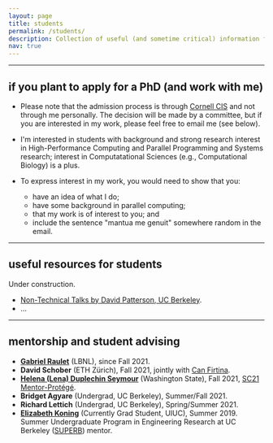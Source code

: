 ```yaml
---
layout: page
title: students
permalink: /students/
description: Collection of useful (and sometime critical) information for students.
nav: true
---
```

___

## if you plant to apply for a PhD (and work with me)

* Please note that the admission process is through [Cornell CIS](https://www.cs.cornell.edu/phd/admissions) and not through me personally. The decision will be made by a committee, but if you are interested in my work, please feel free to email me (see below).

* I'm interested in students with background and strong research interest in High-Performance Computing and Parallel Programming and Systems research; interest in Computatational Sciences (e.g., Computational Biology) is a plus.

* To express interest in my work, you would need to show that you:
  * have an idea of what I do;
  * have some background in parallel computing;
  * that my work is of interest to you; and
  * include the sentence "mantua me genuit" somewhere random in the email.

___

## useful resources for students

Under construction.

* [Non-Technical Talks by David Patterson, UC Berkeley](https://people.eecs.berkeley.edu/~pattrsn/talks/nontech.html).
* ...

___

## mentorship and student advising

* **[Gabriel Raulet](https://www.linkedin.com/in/gabriel-raulet-207b7b214)** (LBNL), since Fall 2021.
* **David Schober** (ETH Zürich), Fall 2021, jointly with [Can Firtina](https://ee.ethz.ch/the-department/people-a-z/person-detail.MjQ2MzEx.TGlzdC8zMjc5LC0xNjUwNTg5ODIw.html).
* **[Helena (Lena) Duplechin Seymour](https://www.linkedin.com/in/helena-lena-duplechin-seymour/)** (Washington State), Fall 2021, [SC21 Mentor-Protégé](https://sc21.supercomputing.org/program/studentssc/mentor-protege-matching/).
* **Bridget Agyare** (Undergrad, UC Berkeley), Summer/Fall 2021.
* **Richard Lettich** (Undergrad, UC Berkeley), Spring/Summer 2021.
* **[Elizabeth Koning](https://kodingkoning.github.io/)** (Currently Grad Student, UIUC), Summer 2019. Summer Undergraduate Program in Engineering Research at UC Berkeley ([SUPERB](https://eecs.berkeley.edu/resources/undergrads/research/superb)) mentor. 
